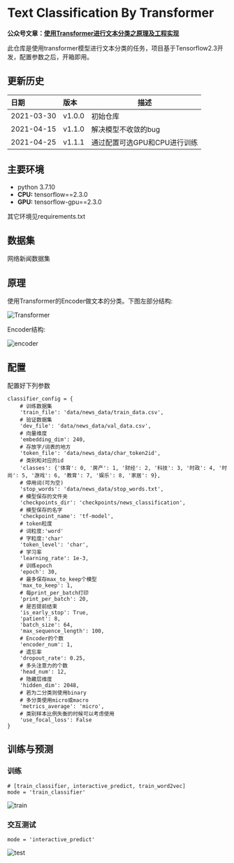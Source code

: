 # Text Classification By Transformer
  
**公众号文章：[使用Transformer进行文本分类之原理及工程实现](https://mp.weixin.qq.com/s/hcUOH009GjIKs5lEqMqZQg)**

此仓库是使用transformer模型进行文本分类的任务，项目基于Tensorflow2.3开发，配置参数之后，开箱即用。

## 更新历史
日期|版本|描述
:---|:---|---
2021-03-30|v1.0.0|初始仓库
2021-04-15|v1.1.0|解决模型不收敛的bug
2021-04-25|v1.1.1|通过配置可选GPU和CPU进行训练

## 主要环境
* python 3.7.10
* **CPU:** tensorflow==2.3.0
* **GPU:** tensorflow-gpu==2.3.0  

其它环境见requirements.txt

## 数据集
网络新闻数据集

## 原理
使用Transformer的Encoder做文本的分类。下图左部分结构:  

![Transformer](https://img-blog.csdnimg.cn/20210416114817619.jpg)

Encoder结构:

![encoder](https://img-blog.csdnimg.cn/20210416114817385.png)

## 配置
配置好下列参数    
```
classifier_config = {
    # 训练数据集
    'train_file': 'data/news_data/train_data.csv',
    # 验证数据集
    'dev_file': 'data/news_data/val_data.csv',
    # 向量维度
    'embedding_dim': 240,
    # 存放字/词表的地方
    'token_file': 'data/news_data/char_token2id',
    # 类别和对应的id
    'classes': {'体育': 0, '房产': 1, '财经': 2, '科技': 3, '时政': 4, '时尚': 5, '游戏': 6, '教育': 7, '娱乐': 8, '家居': 9},
    # 停用词(可为空)
    'stop_words': 'data/news_data/stop_words.txt',
    # 模型保存的文件夹
    'checkpoints_dir': 'checkpoints/news_classification',
    # 模型保存的名字
    'checkpoint_name': 'tf-model',
    # token粒度
    # 词粒度:'word'
    # 字粒度:'char'
    'token_level': 'char',
    # 学习率
    'learning_rate': 1e-3,
    # 训练epoch
    'epoch': 30,
    # 最多保存max_to_keep个模型
    'max_to_keep': 1,
    # 每print_per_batch打印
    'print_per_batch': 20,
    # 是否提前结束
    'is_early_stop': True,
    'patient': 8,
    'batch_size': 64,
    'max_sequence_length': 100,
    # Encoder的个数
    'encoder_num': 1,
    # 遗忘率
    'dropout_rate': 0.25,
    # 多头注意力的个数
    'head_num': 12,
    # 隐藏层维度
    'hidden_dim': 2048,
    # 若为二分类则使用binary
    # 多分类使用micro或macro
    'metrics_average': 'micro',
    # 类别样本比例失衡的时候可以考虑使用
    'use_focal_loss': False
}
```

## 训练与预测
### 训练
```
# [train_classifier, interactive_predict, train_word2vec]
mode = 'train_classifier'
```
![train](https://img-blog.csdnimg.cn/20210416144659936.png)

### 交互测试
```
mode = 'interactive_predict'
```
![test](https://img-blog.csdnimg.cn/20210416144713956.png)